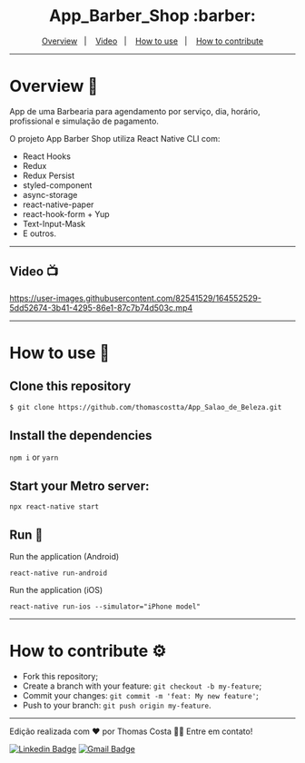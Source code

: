 <h1 align="center">
  App_Barber_Shop :barber:
</h1>

<div align="center"></div>
  
<p align="center">
  <a href="#overview-book">Overview</a>&nbsp;&nbsp;&nbsp;|&nbsp;&nbsp;&nbsp;
  <a href="#video-tv">Video</a>&nbsp;&nbsp;&nbsp;|&nbsp;&nbsp;&nbsp;
  <a href="#how-to-use-toolbox">How to use</a>&nbsp;&nbsp;&nbsp;|&nbsp;&nbsp;&nbsp;
  <a href="#how-to-contribute-gear">How to contribute</a>
</p>

---------------------------

# Overview :book:
 <p>
  App de uma Barbearia para agendamento por serviço, dia, horário, profissional e simulação de pagamento.

  O projeto App Barber Shop utiliza React Native CLI com:
- React Hooks
- Redux
- Redux Persist
- styled-component
- async-storage
- react-native-paper
- react-hook-form + Yup
- Text-Input-Mask
- E outros.
 </p>

---------------------------

## Video :tv:

https://user-images.githubusercontent.com/82541529/164552529-5dd52674-3b41-4295-86e1-87c7b74d503c.mp4

---------------------------

# How to use :toolbox:

## Clone this repository
```bash
$ git clone https://github.com/thomascostta/App_Salao_de_Beleza.git
```

## Install the dependencies
`npm i` or `yarn`

## Start your Metro server:
`npx react-native start`

## Run :iphone:
Run the application (Android)

`react-native run-android`

Run the application (iOS)

`react-native run-ios --simulator="iPhone model"`

---

# How to contribute :gear:
- Fork this repository;
- Create a branch with your feature: `git checkout -b my-feature`;
- Commit your changes: `git commit -m 'feat: My new feature'`;
- Push to your branch: `git push origin my-feature`.

---


Edição realizada com ❤️ por Thomas Costa 👋🏽 Entre em contato!

[![Linkedin Badge](https://img.shields.io/badge/-Thomas-blue?style=flat-square&logo=Linkedin&logoColor=white&link=https://www.linkedin.com/in/tgmarinho/)](https://www.linkedin.com/in/thomasjeffcosta/) 
[![Gmail Badge](https://img.shields.io/badge/-thomas.jeffcosta@gmail.com-c14438?style=flat-square&logo=Gmail&logoColor=white&link=mailto:thomas.jeffcosta@gmail.com)](mailto:thomas.jeffcosta@gmail.com)
